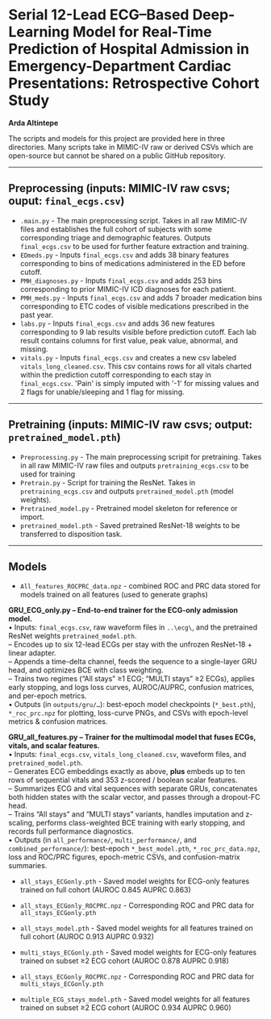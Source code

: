 # Serial 12-Lead ECG–Based Deep-Learning Model for Real-Time Prediction of Hospital Admission in Emergency-Department Cardiac Presentations: Retrospective Cohort Study  
**Arda Altintepe**

The scripts and models for this project are provided here in three directories. Many scripts take in MIMIC-IV raw or derived CSVs which are open-source but cannot be shared on a public GitHub repository.  

---

## Preprocessing (inputs: MIMIC-IV raw csvs; ouput: `final_ecgs.csv`)

- `.main.py` - The main preprocessing script. Takes in all raw MIMIC-IV files and establishes the full cohort of subjects with some corresponding triage and demographic features. Outputs `final_ecgs.csv` to be used for further feature extraction and training.  
- `EDmeds.py` - Inputs `final_ecgs.csv` and adds 38 binary features corresponding to bins of medications administered in the ED before cutoff.  
- `PMH_diagnoses.py` - Inputs `final_ecgs.csv` and adds 253 bins corresponding to prior MIMIC-IV ICD diagnoses for each patient.  
- `PMH_meds.py` - Inputs `final_ecgs.csv` and adds 7 broader medication bins corresponding to ETC codes of visible medications prescribed in the past year.  
- `labs.py` - Inputs `final_ecgs.csv` and adds 36 new features corresponding to 9 lab results visible before prediction cutoff. Each lab result contains columns for first value, peak value, abnormal, and missing.  
- `vitals.py` - Inputs `final_ecgs.csv` and creates a new csv labeled `vitals_long_cleaned.csv`. This csv contains rows for all vitals charted within the prediction cutoff corresponding to each stay in `final_ecgs.csv`. 'Pain' is simply imputed with '-1' for missing values and 2 flags for unable/sleeping and 1 flag for missing.  

---

## Pretraining (inputs: MIMIC-IV raw csvs; output: `pretrained_model.pth`)

- `Preprocessing.py` - The main preprocessing scripit for pretraining. Takes in all raw MIMIC-IV raw files and outputs `pretraining_ecgs.csv` to be used for training  
- `Pretrain.py` - Script for training the ResNet. Takes in `pretraining_ecgs.csv` and outputs `pretrained_model.pth` (model weights).  
- `Pretrained_model.py` - Pretrained model skeleton for reference or import.  
- `pretrained_model.pth` - Saved pretrained ResNet-18 weights to be transferred to disposition task.  

---

## Models

- `All_features_ROCPRC_data.npz` - combined ROC and PRC data stored for models trained on all features (used to generate graphs)  

**GRU_ECG_only.py – End-to-end trainer for the ECG-only admission model.**  
• Inputs: `final_ecgs.csv`, raw waveform files in `..\ecg\`, and the pretrained ResNet weights `pretrained_model.pth`.    
  – Encodes up to six 12-lead ECGs per stay with the unfrozen ResNet-18 + linear adapter.  
  – Appends a time-delta channel, feeds the sequence to a single-layer GRU head, and optimizes BCE with class weighting.  
  – Trains two regimes (“All stays” ≥1 ECG; “MULTI stays” ≥2 ECGs), applies early stopping, and logs loss curves, AUROC/AUPRC, confusion matrices, and per-epoch metrics.  
• Outputs (in `outputs/gru/…`): best-epoch model checkpoints (`*_best.pth`), `*_roc_prc.npz` for plotting, loss-curve PNGs, and CSVs with epoch-level metrics & confusion matrices.  

**GRU_all_features.py – Trainer for the multimodal model that fuses ECGs, vitals, and scalar features.**  
• Inputs: `final_ecgs.csv`, `vitals_long_cleaned.csv`, waveform files, and `pretrained_model.pth`.  
  – Generates ECG embeddings exactly as above, **plus** embeds up to ten rows of sequential vitals and 353 z-scored / boolean scalar features.  
  – Summarizes ECG and vital sequences with separate GRUs, concatenates both hidden states with the scalar vector, and passes through a dropout-FC head.  
  – Trains “All stays” and “MULTI stays” variants, handles imputation and z-scaling, performs class-weighted BCE training with early stopping, and records full performance diagnostics.  
• Outputs (in `all_performance/`, `multi_performance/`, and `combined_performance/`): best-epoch `*_best_model.pth`, `*_roc_prc_data.npz`, loss and ROC/PRC figures, epoch-metric CSVs, and confusion-matrix summaries.  

- `all_stays_ECGonly.pth` - Saved model weights for ECG-only features trained on full cohort (AUROC 0.845 AUPRC 0.863)  
- `all_stays_ECGonly_ROCPRC.npz` - Corresponding ROC and PRC data for `all_stays_ECGonly.pth`  

- `all_stays_model.pth` - Saved model weights for all features trained on full cohort (AUROC 0.913 AUPRC 0.932)  

- `multi_stays_ECGonly.pth` - Saved model weights for ECG-only features trained on subset ≥2 ECG cohort (AUROC 0.878 AUPRC 0.918)  
- `all_stays_ECGonly_ROCPRC.npz` - Corresponding ROC and PRC data for `multi_stays_ECGonly.pth`  

- `multiple_ECG_stays_model.pth` - Saved model weights for all features trained on subset ≥2 ECG cohort (AUROC 0.934 AUPRC 0.960)  

